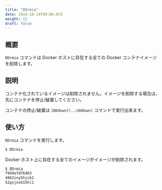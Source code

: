```yaml
---
title: "DDrmia"
date: 2019-10-14T09:06:07Z
weight: 12
draft: false
---
```


## 概要
``DDrmia`` コマンドは Docker ホストに存在する全ての Docker コンテナイメージを削除します。

## 説明
コンテナ化されているイメージは削除されません。イメージを削除する場合は、先にコンテナを停止/破棄してください。

コンテナの停止/破棄は ``[DDdown](../dddown)`` コマンドで実行出来ます。

## 使い方

``DDrmia`` コマンドを実行します。

```bash
$ DDrmia
```

Docker ホスト上に存在する全てのイメージがイメージが削除されます。

```bash
$ DDrmia
f949e7d76d63
4862iny5hjck2
52qsjnx415hl1
```
